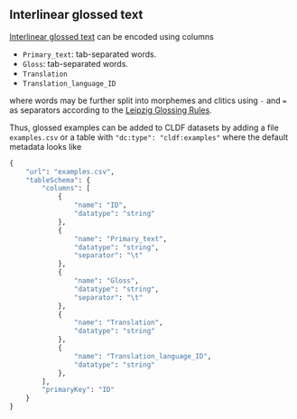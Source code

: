 ## Interlinear glossed text

[Interlinear glossed text](http://en.wikipedia.org/wiki/Interlinear_gloss) can be encoded using columns

- `Primary_text`: tab-separated words.
- `Gloss`: tab-separated words.
- `Translation`
- `Translation_language_ID`

where words may be further split into morphemes and clitics using `-` and `=` as separators according to the 
[Leipzig Glossing Rules](http://www.eva.mpg.de/lingua/resources/glossing-rules.php).

Thus, glossed examples can be added to CLDF datasets by adding a file 
`examples.csv` or a table ẁith `"dc:type": "cldf:examples"` where the default
metadata looks like
```python
{
	"url": "examples.csv",
	"tableSchema": {
		"columns": [
			{
				"name": "ID",
				"datatype": "string"
			},
			{
				"name": "Primary_text",
				"datatype": "string",
				"separator": "\t"
			},
			{
				"name": "Gloss",
				"datatype": "string",
				"separator": "\t"
			},
			{
				"name": "Translation",
				"datatype": "string"
			},
			{
				"name": "Translation_language_ID",
				"datatype": "string"
			},
		],
		"primaryKey": "ID"
	}
}
```
